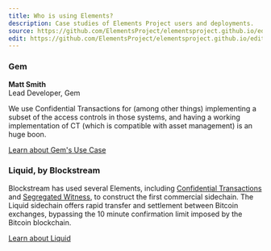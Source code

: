 ```yaml
---
title: Who is using Elements?
description: Case studies of Elements Project users and deployments.
source: https://github.com/ElementsProject/elementsproject.github.io/edit/hexo/source/case-studies/index.md
edit: https://github.com/ElementsProject/elementsproject.github.io/edit/hexo/source/case-studies/index.md
---
```


### Gem
<div class="ui icon message">
  <i class="icon quote"></i>
  <div class="content">
    <div class="ui comments">
      <div class="comment">
        <div class="content">
          <strong class="author">Matt Smith</strong>
          <div class="metadata">Lead Developer, Gem</div>
          <div class="text">
            <p>We use Confidential Transactions for (among other things)
            implementing a subset of the access controls in those systems, and
            having a working implementation of CT (which is compatible with asset
            management) is an huge boon.</p>
          </div>
        </div>
      </div>
    </div>
  </div>
</div>

<a href="/case-studies/gem.html" class="ui button huge primary">Learn about Gem's Use Case<i class="ui icon chevron right"></i></a>

### Liquid, by Blockstream
Blockstream has used several Elements, including [Confidential Transactions](/elements/confidential-transactions) and [Segregated Witness](/elements/segregated-witness), to construct the first commercial sidechain.  The Liquid sidechain offers rapid transfer and settlement between Bitcoin exchanges, bypassing the 10 minute confirmation limit imposed by the Bitcoin blockchain.

<a href="/sidechains/liquid" class="ui button huge primary">Learn about Liquid<i class="ui icon chevron right"></i></a>


<!-- ### Rootstock

### Gem -->
